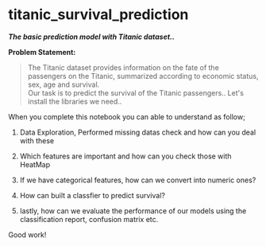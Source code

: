 # titanic_survival_prediction
***The basic prediction model with Titanic dataset..***

**Problem Statement:**

>The Titanic dataset provides information on the fate of the passengers on the Titanic, summarized according to economic status, sex, age and survival. </br>
>Our task is to predict the survival of the Titanic passengers.. Let's install the libraries we need..

When you complete this notebook you can able to understand as follow;

1. Data Exploration, Performed missing datas check and how can you deal with these

2. Which features are important and how can you check those with HeatMap

3. If we have categorical features, how can we convert into numeric ones?

4. How can built a classfier to predict survival?

5. lastly, how can we evaluate the performance of our models using the classification report, confusion matrix etc.

Good work!
